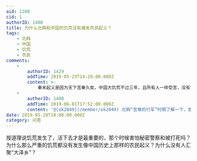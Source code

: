 ```yaml
---
aid: 1208
cid: 1
authorID: 1408
title: 为什么北韩和中国的饥荒没有爆发农民起义？
tags:
    - 北韩
    - 中国
    - 饥荒
    - 农民
comments:
    -
        authorID: 1429
        addTime: 2019-05-29T14:20:00.000Z
        content: >-
            秦末起义是因为天下苦秦久矣，中国大饥荒不过三年，且所有人一样受苦，没有贫富的差距，亦难产生仇恨的湍流。北朝鲜估计饿死的人概率不大，只是比较穷苦而已
    -
        authorID: 1408
        addTime: 2019-06-01T17:52:00.000Z
        content: '@[ok2049](/member/ok2049) 北韩“苦难的行军”时期了解一下，饿死了不下百万人'
date: 2019-05-28T18:08:00.000Z
category: 问答
---
```


按道理说饥荒发生了，活下去才是最重要的，那个时候害怕秘密警察和被打死吗？  
为什么那么严重的饥荒都没有发生像中国历史上那样的农民起义？为什么没有人汇聚“大泽乡”？
